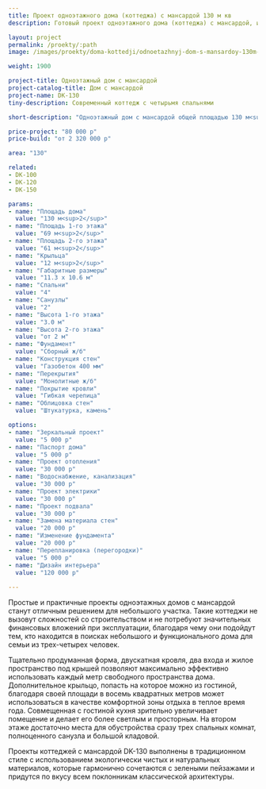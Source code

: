 ```yaml
---
title: Проект одноэтажного дома (коттеджа) с мансардой 130 м кв
description: Готовый проект одноэтажного дома (коттеджа) с мансардой, из кирпича, газобетона или пеноблоков. Площадь&#58; 130 м.кв.

layout: project
permalink: /proekty/:path
image: /images/proekty/doma-kottedji/odnoetazhnyj-dom-s-mansardoy-130m-1_1920w.jpg

weight: 1900

project-title: Одноэтажный дом с мансардой
project-catalog-title: Дом с мансардой
project-name: DK-130
tiny-description: Современный коттедж с четырьмя спальнями

short-description: "Одноэтажный дом с мансардой общей площадью 130 м<sup>2</sup> из газобетона оштукатурен и облицован каменной кладкой. Здесь есть несколько спален и вместительная гостиная на первом этаже. Она совмещена с кухней-столовой и имеет выход на крыльцо. На втором этаже проектом предусмотрена помещение кладовой. Она понадобится для хранения разной домашней утвари, которая не используется ежедневно. Окна мансардного этажа выходят на улицу перед зданием и на задний дворик."

price-project: "80 000 р"
price-build: "от 2 320 000 р"

area: "130"

related:
- DK-100
- DK-120
- DK-150

params:
- name: "Площадь дома"
  value: "130 м<sup>2</sup>"
- name: "Площадь 1-го этажа"
  value: "69 м<sup>2</sup>"
- name: "Площадь 2-го этажа"
  value: "61 м<sup>2</sup>"
- name: "Крыльца"
  value: "12 м<sup>2</sup>"
- name: "Габаритные размеры"
  value: "11.3 x 10.6 м"
- name: "Спальни"
  value: "4"
- name: "Санузлы"
  value: "2"
- name: "Высота 1-го этажа"
  value: "3.0 м"
- name: "Высота 2-го этажа"
  value: "от 2 м"
- name: "Фундамент"
  value: "Сборный ж/б"
- name: "Конструкция стен"
  value: "Газобетон 400 мм"
- name: "Перекрытия"
  value: "Монолитные ж/б"
- name: "Покрытие кровли"
  value: "Гибкая черепица"
- name: "Облицовка стен"
  value: "Штукатурка, камень"

options:
- name: "Зеркальный проект"
  value: "5 000 р"
- name: "Паспорт дома"
  value: "5 000 р"
- name: "Проект отопления"
  value: "30 000 р"
- name: "Водоснабжение, канализация"
  value: "30 000 р"
- name: "Проект электрики"
  value: "30 000 р"
- name: "Проект подвала"
  value: "30 000 р"
- name: "Замена материала стен"
  value: "20 000 р"
- name: "Изменение фундамента"
  value: "20 000 р"
- name: "Перепланировка (перегородки)"
  value: "5 000 р"
- name: "Дизайн интерьера"
  value: "120 000 р"
  
---
```

Простые и практичные проекты одноэтажных домов с мансардой станут отличным решением для небольшого участка. Такие коттеджи не вызовут сложностей со строительством и не потребуют значительных финансовых вложений при эксплуатации, благодаря чему они подойдут тем, кто находится в поисках небольшого и функционального дома для семьи из трех-четырех человек.

Тщательно продуманная форма, двускатная кровля, два входа и жилое пространство под крышей позволяют максимально эффективно использовать каждый метр свободного пространства дома. Дополнительное крыльцо, попасть на которое можно из гостиной, благодаря своей площади в восемь квадратных метров может использоваться в качестве комфортной зоны отдыха в теплое время года. Совмещенная с гостиной кухня зрительно увеличивает помещение и делает его более светлым и просторным. На втором этаже достаточно места для обустройства сразу трех спальных комнат, полноценного санузла и большой кладовой.

Проекты коттеджей с мансардой DK-130 выполнены в традиционном стиле с использованием экологически чистых и натуральных материалов, которые гармонично сочетаются с зелеными пейзажами и придутся по вкусу всем поклонникам классической архитектуры.